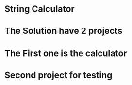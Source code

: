 # String Calculator
# The Solution have 2 projects
# The First one is the calculator
# Second project for testing
